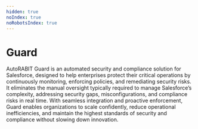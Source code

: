 ```yaml
---
hidden: true
noIndex: true
noRobotsIndex: true
---
```


# Guard

AutoRABIT Guard is an automated security and compliance solution for Salesforce, designed to help enterprises protect their critical operations by continuously monitoring, enforcing policies, and remediating security risks. It eliminates the manual oversight typically required to manage Salesforce’s complexity, addressing security gaps, misconfigurations, and compliance risks in real time. With seamless integration and proactive enforcement, Guard enables organizations to scale confidently, reduce operational inefficiencies, and maintain the highest standards of security and compliance without slowing down innovation.
